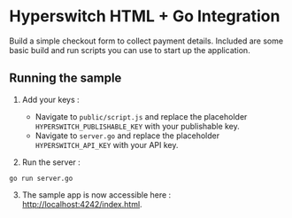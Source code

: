 # Hyperswitch HTML + Go Integration

Build a simple checkout form to collect payment details. Included are some basic
build and run scripts you can use to start up the application.

## Running the sample

1. Add your keys :
    - Navigate to `public/script.js` and replace the placeholder `HYPERSWITCH_PUBLISHABLE_KEY` with your publishable key.
    - Navigate to `server.go` and replace the placeholder `HYPERSWITCH_API_KEY` with your API key.

2. Run the server :
~~~
go run server.go
~~~

3. The sample app is now accessible here : [http://localhost:4242/index.html](http://localhost:4242/index.html).
